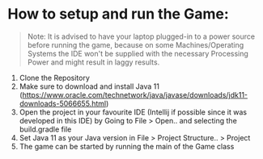 # How to setup and run the Game:
> Note: It is advised to have your laptop plugged-in to a power source before running the game, because on some Machines/Operating Systems the IDE won't be supplied with the necessary Processing Power and might result in laggy results.
1. Clone the Repository
2. Make sure to download and install Java 11 (https://www.oracle.com/technetwork/java/javase/downloads/jdk11-downloads-5066655.html)
3. Open the project in your favourite IDE (Intellij if possible since it was developed in this IDE) by Going to File > Open.. and selecting the build.gradle file
4. Set Java 11 as your Java version in File > Project Structure.. > Project
5. The game can be started by running the main of the Game class